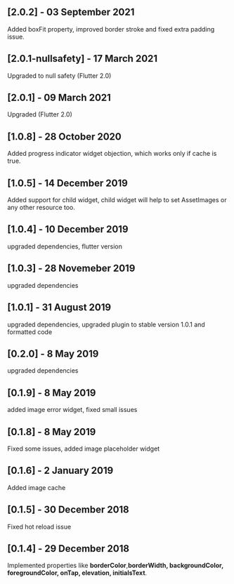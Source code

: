 ## [2.0.2] - 03 September 2021
Added boxFit property, improved border stroke and fixed extra padding issue. 

## [2.0.1-nullsafety] - 17 March 2021
Upgraded to null safety (Flutter 2.0)

## [2.0.1] - 09 March 2021
Upgraded (Flutter 2.0)

## [1.0.8] - 28 October 2020
Added progress indicator widget objection, which works only if cache is true.

## [1.0.5] - 14 December 2019
Added support for child widget, child widget will help to set AssetImages or any other resource too. 

## [1.0.4] - 10 December 2019
upgraded dependencies, flutter version

## [1.0.3] - 28 Novemeber 2019
upgraded dependencies

## [1.0.1] - 31 August 2019
upgraded dependencies, upgraded plugin to stable version 1.0.1 and formatted code

## [0.2.0] - 8 May 2019
upgraded dependencies

## [0.1.9] - 8 May 2019
added image error widget, fixed small issues

## [0.1.8] - 8 May 2019
Fixed some issues, added image placeholder widget  

## [0.1.6] - 2 January 2019
Added image cache 

## [0.1.5] - 30 December 2018
Fixed hot reload issue

## [0.1.4] - 29 December 2018
Implemented properties like **borderColor**,**borderWidth, backgroundColor, foregroundColor, onTap, elevation, initialsText**.
